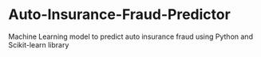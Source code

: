 # Auto-Insurance-Fraud-Predictor
Machine Learning model to predict auto insurance fraud using Python and Scikit-learn library
